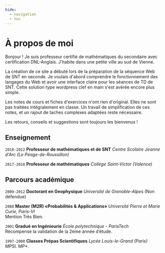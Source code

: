 ```yaml
--- 
hide:
  - navigation
  - toc
--- 
```

# À propos de moi 
 
Bonjour ! Je suis professeur certifié de mathématiques du secondaire avec certification DNL-Anglais. J'habite dans une petite ville au sud de Vienne.
 
La création de ce site a débuté lors de la préparation de la séquence Web de SNT en seconde. Je voulais d'abord comprendre le fonctionnement des langages du Web et avoir une interface claire pour les séances de TD de SNT. Cette solution type wordpress clef en main s'est avérée encore plus simple.
 
Les notes de cours et fiches d'exercices n'ont rien d'original. Elles ne sont pas traitées intégralement en classe.
Un travail de simplification de ces notes, et un rajout de taches complexes adaptées reste nécessaire. 

Les retours, conseils et suggestions sont toujours les bienvenus !

## Enseignement
 
`2018-2022`
   **Professeur de mathématiques et de SNT** _Centre Scolaire Jeanne d'Arc (Le Péage-de-Roussillon)_  
 
`2017-2018` **Professeur de mathématiques** _Collège Saint-Victor (Valence)_

## Parcours académique 

`2009-2012` **Doctorant en Geophysique** _Université de Grenoble-Alpes_
(Non défendue)

`2008` **Master (M2R) «Probabilités & Applications»** _Université Pierre et Marie Curie, Paris-VI_  
Mention Très Bien.

`2001` **Gradué en Ingénieurie** _École polytechnique - ParisTech_   
Récompense la validation de la 2ème année d’étude.

`1997-2000` **Classes Prépas Scientifiques**  _Lycée Louis-le-Grand (Paris)_  
MPSI. MP*.
